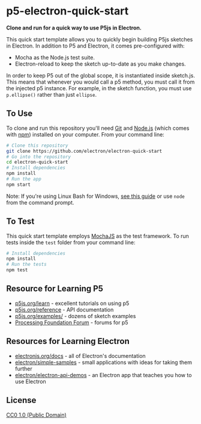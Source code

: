 # p5-electron-quick-start

**Clone and run for a quick way to use P5js in Electron.**

This quick start template allows you to quickly begin building P5js sketches in Electron. In addition to P5 and Electron, it comes pre-configured with:
- Mocha as the Node.js test suite.
- Electron-reload to keep the sketch up-to-date as you make changes.

In order to keep P5 out of the global scope, it is instantiated inside sketch.js. This means that whenever you would call a p5 method, you must call it from the injected p5 instance. For example, in the sketch function, you must use `p.ellipse()` rather than just `ellipse`.

## To Use

To clone and run this repository you'll need [Git](https://git-scm.com) and [Node.js](https://nodejs.org/en/download/) (which comes with [npm](http://npmjs.com)) installed on your computer. From your command line:

```bash
# Clone this repository
git clone https://github.com/electron/electron-quick-start
# Go into the repository
cd electron-quick-start
# Install dependencies
npm install
# Run the app
npm start
```

Note: If you're using Linux Bash for Windows, [see this guide](https://www.howtogeek.com/261575/how-to-run-graphical-linux-desktop-applications-from-windows-10s-bash-shell/) or use `node` from the command prompt.

## To Test
This quick start template employs [MochaJS](https://mochajs.org) as the test framework. To run tests inside the `test` folder from your command line:

```bash
# Install dependencies
npm install
# Run the tests
npm test
```

## Resource for Learning P5
- [p5js.org/learn](https://p5js.org/learn/) - excellent tutorials on using p5
- [p5js.org/reference](https://p5js.org/reference/) - API documentation
- [p5js.org/examples/](https://p5js.org/examples/) - dozens of sketch examples
- [Processing Foundation Forum](https://discourse.processing.org/categories) - forums for p5

## Resources for Learning Electron

- [electronjs.org/docs](https://electronjs.org/docs) - all of Electron's documentation
- [electron/simple-samples](https://github.com/electron/simple-samples) - small applications with ideas for taking them further
- [electron/electron-api-demos](https://github.com/electron/electron-api-demos) - an Electron app that teaches you how to use Electron

## License

[CC0 1.0 (Public Domain)](LICENSE.md)
